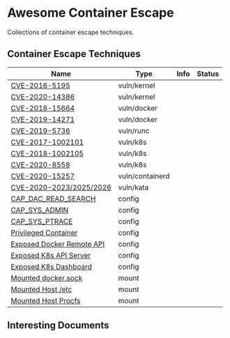 # Awesome Container Escape

Collections of container escape techniques.

## Container Escape Techniques

| Name                                                         | Type            | Info | Status |
| ------------------------------------------------------------ | --------------- | ---- | ------ |
| [CVE-2016-5195](vuln-kernel-cve-2016-5195.md)                | vuln/kernel     |      |        |
| [CVE-2020-14386](vuln-kernel-cve-2020-14386.md)              | vuln/kernel     |      |        |
| [CVE-2018-15664](vuln-docker-cve-2018-15664.md)              | vuln/docker     |      |        |
| [CVE-2019-14271](vuln-docker-cve-2019-14271.md)              | vuln/docker     |      |        |
| [CVE-2019-5736](vuln-runc-cve-2019-5736.md)                  | vuln/runc       |      |        |
| [CVE-2017-1002101](vuln-k8s-cve-2017-1002101.md)             | vuln/k8s        |      |        |
| [CVE-2018-1002105](vuln-k8s-cve-2018-1002105.md)             | vuln/k8s        |      |        |
| [CVE-2020-8558](vuln-k8s-cve-2020-8558.md)                   | vuln/k8s        |      |        |
| [CVE-2020-15257](vuln-containerd-cve-2020-15257.md)          | vuln/containerd |      |        |
| [CVE-2020-2023/2025/2026](vuln-kata-cve-2020-2023-2025-2026.md) | vuln/kata       |      |        |
| [CAP_DAC_READ_SEARCH](config-cap_dac_read_search.md)         | config          |      |        |
| [CAP_SYS_ADMIN](config-cap_sys_admin.md)                     | config          |      |        |
| [CAP_SYS_PTRACE](config-cap_sys_ptrace.md)                   | config          |      |        |
| [Privileged Container](config-privileged.md)                 | config          |      |        |
| [Exposed Docker Remote API](expose-docker-remote-api.md)     | config          |      |        |
| [Exposed K8s API Server](expose-k8s-api-server.md)           | config          |      |        |
| [Exposed K8s Dashboard](expose-k8s-dashboard.md)             | config          |      |        |
| [Mounted docker.sock](mount-docker-sock.md)                  | mount           |      |        |
| [Mounted Host /etc](mount-etc.md)                            | mount           |      |        |
| [Mounted Host Procfs](mount-procfs.md)                       | mount           |      |        |

## Interesting Documents

